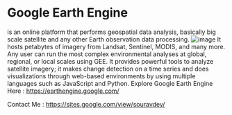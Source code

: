 # Google Earth Engine 
is an online platform that performs geospatial data analysis, basically big scale satellite and any other Earth observation data processing. 
![image](https://github.com/user-attachments/assets/2a8a68ae-818b-4aa5-9329-393b418df0bc)
It hosts petabytes of imagery from Landsat, Sentinel, MODIS, and many more. Any user can run the most complex environmental analyses at global, regional, or local scales using GEE. It provides powerful tools to analyze satellite imagery; it makes change detection on a time series and does visualizations through web-based environments by using multiple languages such as JavaScript and Python.
 Explore Google Earth Engine Here : https://earthengine.google.com/

Contact Me :  https://sites.google.com/view/souravdey/
